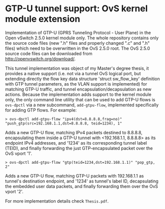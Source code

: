 # GTP-U tunnel support: OvS kernel module extension
Implementation of GTP-U (GPRS Tunneling Protocol - User Plane) in the Open vSwitch 2.5.0 kernel module only. The whole repository contains only the source code files (new ".h" files and properly changed ".c" and ".h" files) which need to be overwritten in the OvS 2.5.0 root. The OvS 2.5.0 source code files can be downloaded from http://openvswitch.org/download/.

This tunnel implementation was object of my Master's degree thesis, it provides a native support (i.e. not via a tunnel OvS logical port, but extending directly the flow key data structure 'struct sw_flow_key' definition with GTP tunnel parameters, as the VLAN support is implemented) for matching GTP-U traffic, and tunnel encapsulation/decapsulation as new actions. Because the implementation adds support to the kernel module only, the only command line utility that can be used to add GTP-U flows is `ovs-dpctl` via a new subcommand, `add-gtpu-flow`, implemented specifically for adding GTP flows. For example:

	> ovs-dpctl add-gtpu-flow "ipv4(dst=8.8.8.8,frag=no)" "push_gtp(src=192.168.1.1,dst=8.8.8.8, teid=1234), 1"
Adds a new GTP-U flow, matching IPv4 packets destined to 8.8.8.8, encapsulating them inside a GTP-U tunnel with <192.168.1.1, 8.8.8.8> as its endpoint IPv4 addresses, and '1234' as its corresponding tunnel label (TEID), and finally forwarding the just GTP-encapsulated packet over the OvS vport '1'.

	> ovs-dpctl add-gtpu-flow "gtp(teid=1234,dst=192.168.1.1)" "pop_gtp, 2"
Adds a new GTP-U flow, matching GTP-U packets with 192.168.1.1 as tunnel's destination endpoint, and '1234' as tunnel's label ID, decapsulating the embedded user data packets, and finally forwarding them over the OvS vport '2'.

For more implementation details check `Thesis.pdf`.
